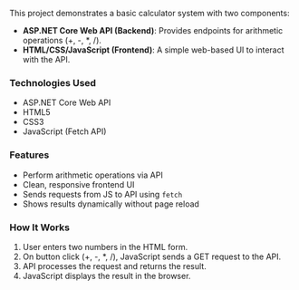 This project demonstrates a basic calculator system with two components:

- **ASP.NET Core Web API (Backend)**: Provides endpoints for arithmetic operations (+, -, *, /).
- **HTML/CSS/JavaScript (Frontend)**: A simple web-based UI to interact with the API.

### Technologies Used
- ASP.NET Core Web API
- HTML5
- CSS3
- JavaScript (Fetch API)

### Features
- Perform arithmetic operations via API
- Clean, responsive frontend UI
- Sends requests from JS to API using `fetch`
- Shows results dynamically without page reload

### How It Works
1. User enters two numbers in the HTML form.
2. On button click (+, -, *, /), JavaScript sends a GET request to the API.
3. API processes the request and returns the result.
4. JavaScript displays the result in the browser.

